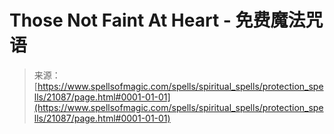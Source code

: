 <!--yml

category: 未分类

date: 2024-06-12 19:04:24

-->

# Those Not Faint At Heart - 免费魔法咒语

> 来源：[https://www.spellsofmagic.com/spells/spiritual_spells/protection_spells/21087/page.html#0001-01-01](https://www.spellsofmagic.com/spells/spiritual_spells/protection_spells/21087/page.html#0001-01-01)
